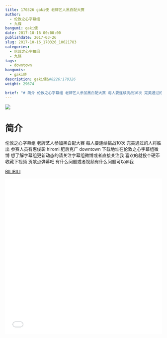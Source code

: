 ```yaml
---
title: 170326 gaki使 老牌艺人黑白配大赛
author: 
  - 伦敦之心字幕组
  - 九條
bangumi: gaki使
date: 2017-10-16 00:00:00
publishdate: 2017-03-26
slug: 2017-10-16_170326_10621783
categories: 
  - 伦敦之心字幕组
  - 九條
tags: 
  - downtown
bangumis: 
  - gaki使
description: gaki使&#8226;170326
weight: 29674

brief: "# 简介 伦敦之心字幕组 老牌艺人参加黑白配大赛 每人要连续挑战10次 完美通过的人将胜出 参赛人员有惠俊彰 hiromi 肥后克广 downtown 下载地址在伦敦之心字幕组微博 想了解字幕组更新动态的请关注字幕组微博或者直接关注我 喜欢的就投个硬币 收藏下视频 贡献点弹幕吧 有什么问题或者视频有什么问题可以@我"
---
```


![](https://i.imgur.com/mrgEfbv.jpg)

# 简介  
伦敦之心字幕组
老牌艺人参加黑白配大赛 每人要连续挑战10次 完美通过的人将胜出 参赛人员有惠俊彰 hiromi 肥后克广 downtown 下载地址在伦敦之心字幕组微博 想了解字幕组更新动态的请关注字幕组微博或者直接关注我 喜欢的就投个硬币 收藏下视频 贡献点弹幕吧 有什么问题或者视频有什么问题可以@我

  [BILIBILI](https://www.bilibili.com/video/av10621783/)


<div class="vcontainer">  <iframe class='video' src="//www.bilibili.com/blackboard/player.html?aid=10621783" width="100%" height="500" frameborder="0" allowfullscreen="allowfullscreen"></iframe></div>
